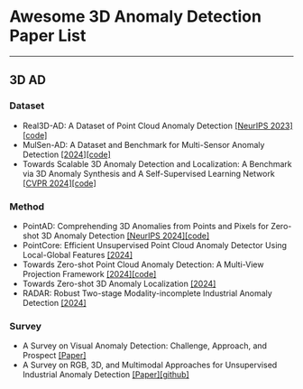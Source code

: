 # Awesome 3D Anomaly Detection Paper List
---
## 3D AD
  ### Dataset
  + Real3D-AD: A Dataset of Point Cloud Anomaly Detection [[NeurIPS 2023]](https://arxiv.org/abs/2309.13226)[[code]](https://github.com/M-3LAB/Real3D-AD)
  + MulSen-AD: A Dataset and Benchmark for Multi-Sensor Anomaly Detection [[2024]](https://zzzbbbzzz.github.io/MulSen_AD/index.html)[[code]](https://github.com/ZZZBBBZZZ/MulSen-AD)
  + Towards Scalable 3D Anomaly Detection and Localization: A Benchmark via 3D Anomaly Synthesis and A Self-Supervised Learning Network [[CVPR 2024]](https://arxiv.org/abs/2311.14897)[[code]](https://github.com/Chopper-233/Anomaly-ShapeNet)

  ### Method
  + PointAD: Comprehending 3D Anomalies from Points and Pixels for Zero-shot 3D Anomaly Detection [[NeurIPS 2024]](https://arxiv.org/abs/2410.00320)[[code]](https://github.com/zqhang/PointAD)
  + PointCore: Efficient Unsupervised Point Cloud Anomaly Detector Using Local-Global Features [[2024]](https://arxiv.org/abs/2403.01804)
  + Towards Zero-shot Point Cloud Anomaly Detection: A Multi-View Projection Framework [[2024]](https://arxiv.org/abs/2409.13162)[[code]](https://github.com/hustCYQ/MVP-PCLIP)
  + Towards Zero-shot 3D Anomaly Localization [[2024]](https://arxiv.org/abs/2412.04304)
  + RADAR: Robust Two-stage Modality-incomplete Industrial Anomaly Detection [[2024]](https://www.arxiv.org/abs/2410.01737)

  ### Survey
  + A Survey on Visual Anomaly Detection: Challenge, Approach, and Prospect [[Paper]](https://arxiv.org/pdf/2401.16402)
  + A Survey on RGB, 3D, and Multimodal Approaches for Unsupervised Industrial Anomaly Detection [[Paper]](https://arxiv.org/pdf/2410.21982)[[github]](https://github.com/Sunny5250/Awesome-Multi-Setting-UIAD)
